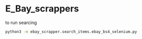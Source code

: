 # E_Bay_scrappers

to run searcing
```bash
python3 -m ebay_scrapper.search_items.ebay_bs4_selenium.py
```